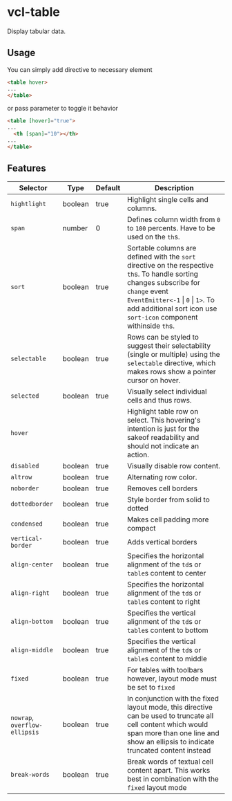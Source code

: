 # vcl-table

Display tabular data.

## Usage

You can simply add directive to necessary element

```html
<table hover>
...
</table>
```

or pass parameter to toggle it behavior

```html
<table [hover]="true">
...
  <th [span]="10"></th>
...
</table>
```

## Features

| Selector                      | Type    | Default | Description|
| ----------------------------- | ------- |-------- | ---------- |
| `hightlight`                  | boolean | true    | Highlight single cells and columns. |
| `span`                        | number  | 0       | Defines column width from `0` to `100` percents. Have to be used on the `th`s. |
| `sort`                        | boolean | true    | Sortable columns are defined with the `sort` directive  on the respective `th`s. To handle sorting changes subscribe for `change` event `EventEmitter<-1` &#124; `0` &#124; `1>`. To add additional sort icon use `sort-icon` component withinside `th`s.  |
| `selectable`                  | boolean | true    | Rows can be styled to suggest their selectability (single or multiple) using the `selectable` directive, which makes rows show a pointer cursor on hover. |
| `selected`                    | boolean | true    | Visually select individual cells and thus rows. |
| `hover`                       |         |         | Highlight table row on select. This hovering's intention is just for the sakeof readability and should not indicate an action. |
| `disabled`                    | boolean | true    | Visually disable row content. |
| `altrow`                      | boolean | true    | Alternating row color. |
| `noborder`                    | boolean | true    | Removes cell borders |
| `dottedborder`                | boolean | true    | Style border from solid to dotted |
| `condensed`                   | boolean | true    | Makes cell padding more compact |
| `vertical-border`             | boolean | true    | Adds vertical borders |
| `align-center`                | boolean | true    | Specifies the horizontal alignment of the `td`s or `table`s content to center |
| `align-right`                 | boolean | true    | Specifies the horizontal alignment of the `td`s or `table`s content to right |
| `align-bottom`                | boolean | true    | Specifies the vertical alignment of the `td`s or `table`s content to bottom |
| `align-middle`                | boolean | true    | Specifies the vertical alignment of the `td`s or `table`s content to middle |
| `fixed`                       | boolean | true    | For tables with toolbars however, layout mode must be set to `fixed` |
| `nowrap`, `overflow-ellipsis` | boolean | true    | In conjunction with the fixed layout mode, this directive can be used to truncate all cell content which would span more than one line and show an ellipsis to indicate truncated content instead |
| `break-words`                 | boolean | true    | Break words of textual cell content apart. This works best in combination with the `fixed` layout mode|
